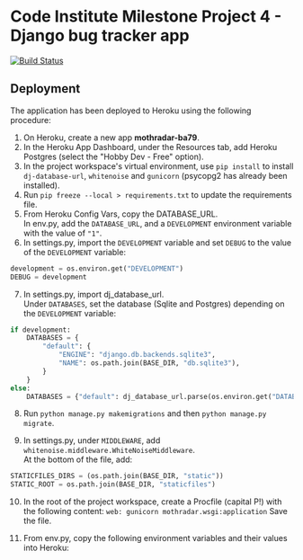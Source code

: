 # Code Institute Milestone Project 4 - Django bug tracker app

[![Build Status](https://travis-ci.org/bravoalpha79/MothRadar.svg?branch=master)](https://travis-ci.org/bravoalpha79/MothRadar)



## Deployment

The application has been deployed to Heroku using the following procedure:

1. On Heroku, create a new app **mothradar-ba79**.
2. In the Heroku App Dashboard, under the Resources tab, add Heroku Postgres (select the "Hobby Dev - Free" option).
3. In the project workspace's virtual environment, use `pip install` to install `dj-database-url`, `whitenoise` and `gunicorn` (psycopg2 has already been installed).
4. Run `pip freeze --local > requirements.txt` to update the requirements file.
5. From Heroku Config Vars, copy the DATABASE_URL.    
In env.py, add the `DATABASE_URL`, and a `DEVELOPMENT` environment variable with the value of `"1"`.
6. In settings.py, import the `DEVELOPMENT` variable and set `DEBUG` to the value of the `DEVELOPMENT` variable:
```python
development = os.environ.get("DEVELOPMENT")
DEBUG = development
```
7. In settings.py, import dj_database_url.    
Under `DATABASES`, set the database (Sqlite and Postgres) depending on the `DEVELOPMENT` variable:
```python
if development:
    DATABASES = {
        "default": {
            "ENGINE": "django.db.backends.sqlite3",
            "NAME": os.path.join(BASE_DIR, "db.sqlite3"),
        }
    }
else:
    DATABASES = {"default": dj_database_url.parse(os.environ.get("DATABASE_URL"))}
```

8. Run `python manage.py makemigrations` and then `python manage.py migrate`.

9. In settings.py, under `MIDDLEWARE`, add `whitenoise.middleware.WhiteNoiseMiddleware`.   
At the bottom of the file, add:
```python
STATICFILES_DIRS = (os.path.join(BASE_DIR, "static"))
STATIC_ROOT = os.path.join(BASE_DIR, "staticfiles")
```

10. In the root of the project workspace, create a Procfile (capital P!) with the following content:
`web: gunicorn mothradar.wsgi:application`
Save the file.

11. From env.py, copy the following environment variables and their values into Heroku:


